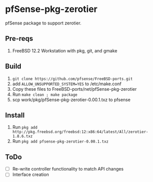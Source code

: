 # pfSense-pkg-zerotier
pfSense package to support zerotier.

## Pre-reqs
1. FreeBSD 12.2 Workstation with pkg, git, and gmake

## Build
1. `git clone https://github.com/pfsense/FreeBSD-ports.git`
2. add `ALLOW_UNSUPPORTED_SYSTEM=YES` to /etc/make.conf
3. Copy these files to FreeBSD-ports/net/pfSense-pkg-zerotier
4. Run `make clean ; make package`
5. scp work/pkg/pfSense-pkg-zerotier-0.00.1.txz to pfsense

## Install
1. Run `pkg add http://pkg.freebsd.org/freebsd:12:x86:64/latest/All/zerotier-1.8.6.txz`
2. Run `pkg add pfsense-pkg-zerotier-0.00.1.txz`

## ToDo
- [ ] Re-write controller functionality to match API changes
- [ ] Interface creation
